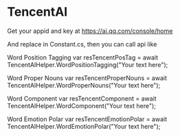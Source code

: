 # TencentAI

Get your appid and key at https://ai.qq.com/console/home

And replace in Constant.cs, then you can call api like

Word Position Tagging
var resTencentPosTag = await TencentAIHelper.WordPositionTagging("Your text here");

Word Proper Nouns
var resTencentProperNouns = await TencentAIHelper.WordProperNouns("Your text here");

Word Component
var resTencentComponent = await TencentAIHelper.WordComponent("Your text here");

Word Emotion Polar
var resTencentEmotionPolar = await TencentAIHelper.WordEmotionPolar("Your text here");
